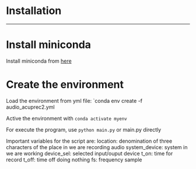 # Installation
---

# Install miniconda
Install miniconda from [here](https://docs.anaconda.com/miniconda/miniconda-install/)

# Create the environment
Load the environment from yml file: `conda env create -f audio_acuprec2.yml 

Active the environment with `conda activate myenv`

For execute the program, use `python main.py` or main.py directly

Important variables for the script are:
    location: denomination of three characters of the place in we are recording audio
    system_device: system in we are working 
    device_sel: selected input/ouput device
    t_on: time for record
    t_off: time off doing nothing
    fs: frequency sample
